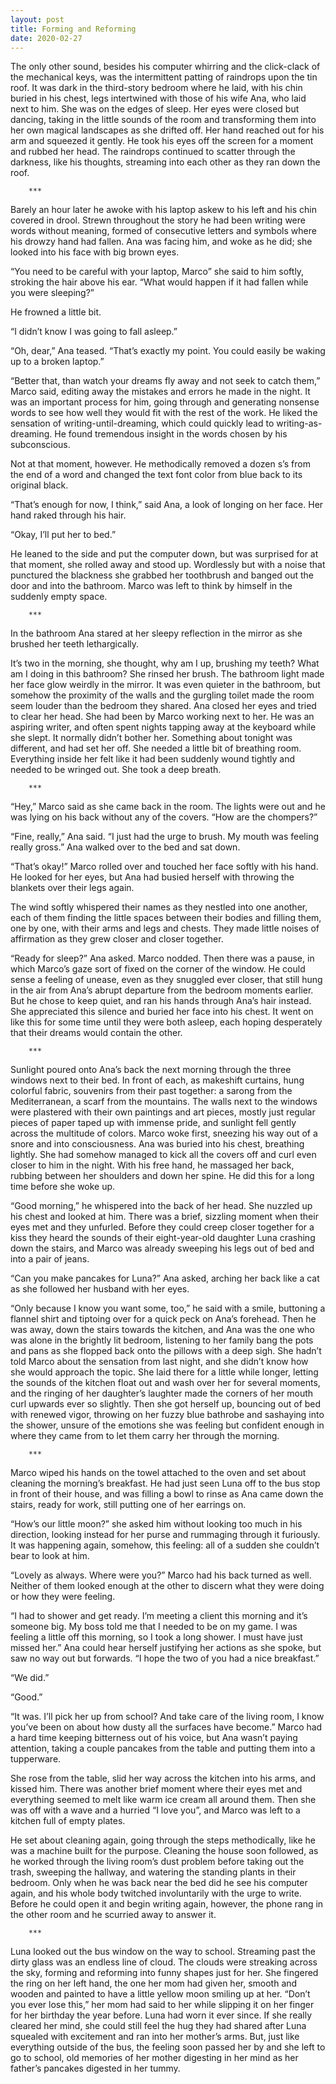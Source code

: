 ```yaml
---
layout: post
title: Forming and Reforming
date: 2020-02-27
---
```

The only other sound, besides his computer whirring and the click-clack of the mechanical keys, was the intermittent patting of raindrops upon the tin roof. It was dark in the third-story bedroom where he laid, with his chin buried in his chest, legs intertwined with those of his wife Ana, who laid next to him. She was on the edges of sleep. Her eyes were closed but dancing, taking in the little sounds of the room and transforming them into her own magical landscapes as she drifted off. Her hand reached out for his arm and squeezed it gently. He took his eyes off the screen for a moment and rubbed her head. The raindrops continued to scatter through the darkness, like his thoughts, streaming into each other as they ran down the roof.

		***

Barely an hour later he awoke with his laptop askew to his left and his chin covered in drool. Strewn throughout the story he had been writing were words without meaning, formed of consecutive letters and symbols where his drowzy hand had fallen. Ana was facing him, and woke as he did; she looked into his face with big brown eyes.

“You need to be careful with your laptop, Marco” she said to him softly, stroking the hair above his ear. “What would happen if it had fallen while you were sleeping?”

He frowned a little bit.

“I didn’t know I was going to fall asleep.”

“Oh, dear,” Ana teased. “That’s exactly my point. You could easily be waking up to a broken laptop.”

“Better that, than watch your dreams fly away and not seek to catch them,” Marco said, editing away the mistakes and errors he made in the night. It was an important process for him, going through and generating nonsense words to see how well they would fit with the rest of the work. He liked the sensation of writing-until-dreaming, which could quickly lead to writing-as-dreaming. He found tremendous insight in the words chosen by his subconscious.

Not at that moment, however. He methodically removed a dozen s’s from the end of a word and changed the text font color from blue back to its original black.

“That’s enough for now, I think,” said Ana, a look of longing on her face. Her hand raked through his hair.

“Okay, I’ll put her to bed.”

He leaned to the side and put the computer down, but was surprised for at that moment, she rolled away and stood up. Wordlessly but with a noise that punctured the blackness she grabbed her toothbrush and banged out the door and into the bathroom. Marco was left to think by himself in the suddenly empty space.

		***

In the bathroom Ana stared at her sleepy reflection in the mirror as she brushed her teeth lethargically.

It’s two in the morning, she thought, why am I up, brushing my teeth? What am I doing in this bathroom? She rinsed her brush. The bathroom light made her face glow weirdly in the mirror. It was even quieter in the bathroom, but somehow the proximity of the walls and the gurgling toilet made the room seem louder than the bedroom they shared. Ana closed her eyes and tried to clear her head. She had been by Marco working next to her. He was an aspiring writer, and often spent nights tapping away at the keyboard while she slept. It normally didn’t bother her. Something about tonight was different, and had set her off. She needed a little bit of breathing room. Everything inside her felt like it had been suddenly wound tightly and needed to be wringed out. She took a deep breath.

		***

“Hey,” Marco said as she came back in the room. The lights were out and he was lying on his back without any of the covers. “How are the chompers?”

“Fine, really,” Ana said. “I just had the urge to brush. My mouth was feeling really gross.” Ana walked over to the bed and sat down.

“That’s okay!” Marco rolled over and touched her face softly with his hand. He looked for her eyes, but Ana had busied herself with throwing the blankets over their legs again.

The wind softly whispered their names as they nestled into one another, each of them finding the little spaces between their bodies and filling them, one by one, with their arms and legs and chests. They made little noises of affirmation as they grew closer and closer together.

“Ready for sleep?” Ana asked. Marco nodded. Then there was a pause, in which Marco’s gaze sort of fixed on the corner of the window. He could sense a feeling of unease, even as they snuggled ever closer, that still hung in the air from Ana’s abrupt departure from the bedroom moments earlier. But he chose to keep quiet, and ran his hands through Ana’s hair instead. She appreciated this silence and buried her face into his chest. It went on like this for some time until they were both asleep, each hoping desperately that their dreams would contain the other.

		***


Sunlight poured onto Ana’s back the next morning through the three windows next to their bed. In front of each, as makeshift curtains, hung colorful fabric, souvenirs from their past together: a sarong from the Mediterranean, a scarf from the mountains. The walls next to the windows were plastered with their own paintings and art pieces, mostly just regular pieces of paper taped up with immense pride, and sunlight fell gently across the multitude of colors. Marco woke first, sneezing his way out of a snore and into consciousness. Ana was buried into his chest, breathing lightly. She had somehow managed to kick all the covers off and curl even closer to him in the night.
With his free hand, he massaged her back, rubbing between her shoulders and down her spine. He did this for a long time before she woke up.

“Good morning,” he whispered into the back of her head. She nuzzled up his chest and looked at him. There was a brief, sizzling moment when their eyes met and they unfurled. Before they could creep closer together for a kiss they heard the sounds of their eight-year-old daughter Luna crashing down the stairs, and Marco was already sweeping his legs out of bed and into a pair of jeans.

“Can you make pancakes for Luna?” Ana asked, arching her back like a cat as she followed her husband with her eyes.

“Only because I know you want some, too,” he said with a smile, buttoning a flannel shirt and tiptoing over for a quick peck on Ana’s forehead. Then he was away, down the stairs towards the kitchen, and Ana was the one who was alone in the brightly lit bedroom, listening to her family bang the pots and pans as she flopped back onto the pillows with a deep sigh. She hadn’t told Marco about the sensation from last night, and she didn’t know how she would approach the topic. She laid there for a little while longer, letting the sounds of the kitchen float out and wash over her for several moments, and the ringing of her daughter’s laughter made the corners of her mouth curl upwards ever so slightly. Then she got herself up, bouncing out of bed with renewed vigor, throwing on her fuzzy blue bathrobe and sashaying into the shower, unsure of the emotions she was feeling but confident enough in where they came from to let them carry her through the morning.

	    ***


Marco wiped his hands on the towel attached to the oven and set about cleaning the morning’s breakfast. He had just seen Luna off to the bus stop in front of their house, and was filling a bowl to rinse as Ana came down the stairs, ready for work, still putting one of her earrings on.

“How’s our little moon?” she asked him without looking too much in his direction, looking instead for her purse and rummaging through it furiously. It was happening again, somehow, this feeling: all of a sudden she couldn’t bear to look at him.

“Lovely as always. Where were you?” Marco had his back turned as well. Neither of them looked enough at the other to discern what they were doing or how they were feeling.

“I had to shower and get ready. I’m meeting a client this morning and it’s someone big. My boss told me that I needed to be on my game. I was feeling a little off this morning, so I took a long shower. I must have just missed her.” Ana could hear herself justifying her actions as she spoke, but saw no way out but forwards. “I hope the two of you had a nice breakfast.”

“We did.”

“Good.”

“It was. I’ll pick her up from school? And take care of the living room, I know you’ve been on about how dusty all the surfaces have become.” Marco had a hard time keeping bitterness out of his voice, but Ana wasn’t paying attention, taking a couple pancakes from the table and putting them into a tupperware.

She rose from the table, slid her way across the kitchen into his arms, and kissed him. There was another brief moment where their eyes met and everything seemed to melt like warm ice cream all around them. Then she was off with a wave and a hurried “I love you”, and Marco was left to a kitchen full of empty plates.

He set about cleaning again, going through the steps methodically, like he was a machine built for the purpose. Cleaning the house soon followed, as he worked through the living room’s dust problem before taking out the trash, sweeping the hallway, and watering the standing plants in their bedroom. Only when he was back near the bed did he see his computer again, and his whole body twitched involuntarily with the urge to write. Before he could open it and begin writing again, however, the phone rang in the other room and he scurried away to answer it.

	    ***

Luna looked out the bus window on the way to school. Streaming past the dirty glass was an endless line of cloud. The clouds were streaking across the sky, forming and reforming into funny shapes just for her. She fingered the ring on her left hand, the one her mom had given her, smooth and wooden and painted to have a little yellow moon smiling up at her. “Don’t you ever lose this,” her mom had said to her while slipping it on her finger for her birthday the year before. Luna had worn it ever since. If she really cleared her mind, she could still feel the hug they had shared after Luna squealed with excitement and ran into her mother’s arms. But, just like everything outside of the bus, the feeling soon passed her by and she left to go to school, old memories of her mother digesting in her mind as her father’s pancakes digested in her tummy.



